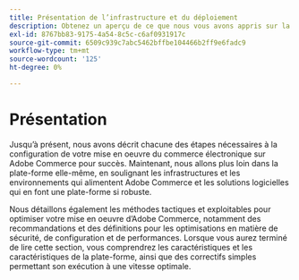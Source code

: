 ```yaml
---
title: Présentation de l’infrastructure et du déploiement
description: Obtenez un aperçu de ce que nous vous avons appris sur la solution Adobe Commerce jusqu’à présent.
exl-id: 8767bb83-9175-4a54-8c5c-c6af0931917c
source-git-commit: 6509c939c7abc5462bffbe104466b2ff9e6fadc9
workflow-type: tm+mt
source-wordcount: '125'
ht-degree: 0%

---
```


# Présentation

Jusqu’à présent, nous avons décrit chacune des étapes nécessaires à la configuration de votre mise en oeuvre du commerce électronique sur Adobe Commerce pour succès. Maintenant, nous allons plus loin dans la plate-forme elle-même, en soulignant les infrastructures et les environnements qui alimentent Adobe Commerce et les solutions logicielles qui en font une plate-forme si robuste.

Nous détaillons également les méthodes tactiques et exploitables pour optimiser votre mise en oeuvre d’Adobe Commerce, notamment des recommandations et des définitions pour les optimisations en matière de sécurité, de configuration et de performances. Lorsque vous aurez terminé de lire cette section, vous comprendrez les caractéristiques et les caractéristiques de la plate-forme, ainsi que des correctifs simples permettant son exécution à une vitesse optimale.
